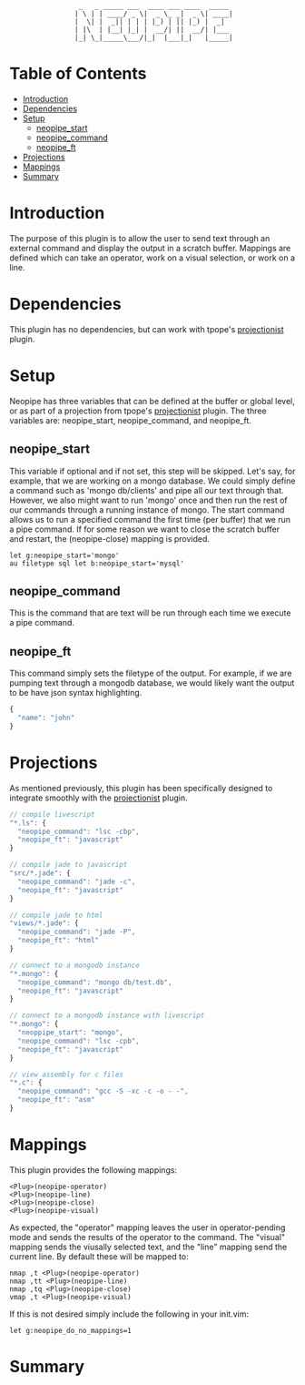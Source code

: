                      _   _ _____ ___  ____ ___ ____  _____ 
                    | \ | | ____/ _ \|  _ \_ _|  _ \| ____|
                    |  \| |  _|| | | | |_) | || |_) |  _|  
                    | |\  | |__| |_| |  __/| ||  __/| |___ 
                    |_| \_|_____\___/|_|  |___|_|   |_____|
                                                           

Table of Contents
=================


<!-- vim-markdown-toc GFM -->

* [Introduction](#introduction)
* [Dependencies](#dependencies)
* [Setup](#setup)
  * [neopipe\_start](#neopipe_start)
  * [neopipe\_command](#neopipe_command)
  * [neopipe\_ft](#neopipe_ft)
* [Projections](#projections)
* [Mappings](#mappings)
* [Summary](#summary)

<!-- vim-markdown-toc -->

[projectionist]: https://github.com/tpope/vim-projectionist

Introduction
============

The purpose of this plugin is to allow the user to send text through an
external command and display the output in a scratch buffer. Mappings are
defined which can take an operator, work on a visual selection, or work on a
line.

Dependencies
============

This plugin has no dependencies, but can work with tpope's [projectionist]
plugin.

Setup
=====

Neopipe has three variables that can be defined at the buffer or global level,
or as part of a projection from tpope's [projectionist] plugin. The three
variables are: neopipe\_start, neopipe\_command, and neopipe\_ft.

neopipe\_start
--------------

This variable if optional and if not set, this step will be skipped. Let's
say, for example, that we are working on a mongo database. We could simply
define a command such as 'mongo db/clients' and pipe all our text through
that. However, we also might want to run 'mongo' once and then run the rest of
our commands through a running instance of mongo. The start command allows us to
run a specified command the first time (per buffer) that we run a pipe command.
If for some reason we want to close the scratch buffer and restart, the
<Plug>(neopipe-close) mapping is provided.

```vim
let g:neopipe_start='mongo'
au filetype sql let b:neopipe_start='mysql'
```

neopipe\_command
----------------

This is the command that are text will be run through each time we execute a
pipe command.

neopipe\_ft
-----------

This command simply sets the filetype of the output. For example, if we are
pumping text through a mongodb database, we would likely want the output to be
have json syntax highlighting.

```Javascript
{
  "name": "john"
}
```

Projections
===========

As mentioned previously, this plugin has been specifically designed to integrate
smoothly with the [projectionist] plugin.

```Javascript
// compile livescript
"*.ls": {
  "neopipe_command": "lsc -cbp",
  "neopipe_ft": "javascript"
}

// compile jade to javascript
"src/*.jade": {
  "neopipe_command": "jade -c",
  "neopipe_ft": "javascript"
}

// compile jade to html
"views/*.jade": {
  "neopipe_command": "jade -P",
  "neopipe_ft": "html"
}

// connect to a mongodb instance
"*.mongo": {
  "neopipe_command": "mongo db/test.db",
  "neopipe_ft": "javascript"
}

// connect to a mongodb instance with livescript
"*.mongo": {
  "neoppipe_start": "mongo",
  "neopipe_command": "lsc -cpb",
  "neopipe_ft": "javascript"
}

// view assembly for c files
"*.c": {
  "neopipe_command": "gcc -S -xc -c -o - -",
  "neopipe_ft": "asm"
}
```

Mappings
========

This plugin provides the following mappings:

```vim
<Plug>(neopipe-operator)
<Plug>(neopipe-line)
<Plug>(neopipe-close)
<Plug>(neopipe-visual)
```

As expected, the "operator" mapping leaves the user in operator-pending mode
and sends the results of the operator to the command. The "visual" mapping
sends the viusally selected text, and the "line" mapping send the current
line. By default these will be mapped to:

```vim
nmap ,t <Plug>(neopipe-operator)
nmap ,tt <Plug>(neopipe-line)
nmap ,tq <Plug>(neopipe-close)
vmap ,t <Plug>(neopipe-visual)
```

If this is not desired simply include the following in your init.vim:

```vim
let g:neopipe_do_no_mappings=1
```

Summary
=======
